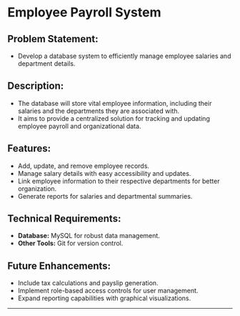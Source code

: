 # Employee Payroll System

## Problem Statement:
- Develop a database system to efficiently manage employee salaries and department details.

## Description:
- The database will store vital employee information, including their salaries and the departments they are associated with.
- It aims to provide a centralized solution for tracking and updating employee payroll and organizational data.

## Features:
- Add, update, and remove employee records.
- Manage salary details with easy accessibility and updates.
- Link employee information to their respective departments for better organization.
- Generate reports for salaries and departmental summaries.

## Technical Requirements:
- **Database:** MySQL for robust data management.
- **Other Tools:** Git for version control.

## Future Enhancements:
- Include tax calculations and payslip generation.
- Implement role-based access controls for user management.
- Expand reporting capabilities with graphical visualizations.

---
